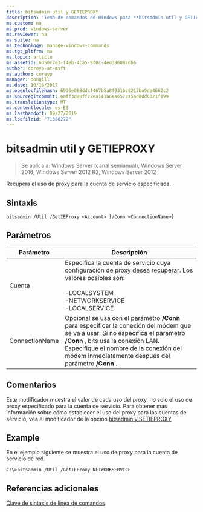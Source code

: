 ```yaml
---
title: bitsadmin util y GETIEPROXY
description: 'Tema de comandos de Windows para **bitsadmin util y GETIEPROXY** : recupera el uso de proxy para la cuenta de servicio especificada.'
ms.custom: na
ms.prod: windows-server
ms.reviewer: na
ms.suite: na
ms.technology: manage-windows-commands
ms.tgt_pltfrm: na
ms.topic: article
ms.assetid: 6d50c7e3-f4eb-4ca5-9f0c-4ed396087db6
author: coreyp-at-msft
ms.author: coreyp
manager: dongill
ms.date: 10/16/2017
ms.openlocfilehash: 6936e088ddcf467b5a8f931bc8217ba9da4662c2
ms.sourcegitcommit: 6aff3d88ff22ea141a6ea6572a5ad8dd6321f199
ms.translationtype: MT
ms.contentlocale: es-ES
ms.lasthandoff: 09/27/2019
ms.locfileid: "71380272"
---
```

# <a name="bitsadmin-util-and-getieproxy"></a>bitsadmin util y GETIEPROXY

> Se aplica a: Windows Server (canal semianual), Windows Server 2016, Windows Server 2012 R2, Windows Server 2012

Recupera el uso de proxy para la cuenta de servicio especificada.

## <a name="syntax"></a>Sintaxis

```
bitsadmin /Util /GetIEProxy <Account> [/Conn <ConnectionName>]
```

## <a name="parameters"></a>Parámetros

|Parámetro|Descripción|
|-------|--------|
|Cuenta|Especifica la cuenta de servicio cuya configuración de proxy desea recuperar. Los valores posibles son:<br /><br />-LOCALSYSTEM<br />-NETWORKSERVICE<br />-LOCALSERVICE|
|ConnectionName|Opcional se usa con el parámetro **/Conn** para especificar la conexión del módem que se va a usar. Si no especifica el parámetro **/Conn** , bits usa la conexión LAN. Especifique el nombre de la conexión del módem inmediatamente después del parámetro **/Conn** .|

## <a name="remarks"></a>Comentarios

Este modificador muestra el valor de cada uso del proxy, no solo el uso de proxy especificado para la cuenta de servicio. Para obtener más información sobre cómo establecer el uso del proxy para las cuentas de servicio, vea el modificador de la opción [bitsadmin y SETIEPROXY](bitsadmin-util-and-setieproxy.md)

## <a name="BKMK_examples"></a>Example

En el ejemplo siguiente se muestra el uso de proxy para la cuenta de servicio de red.

```
C:\>bitsadmin /Util /GetIEProxy NETWORKSERVICE
```

## <a name="additional-references"></a>Referencias adicionales

[Clave de sintaxis de línea de comandos](command-line-syntax-key.md)
